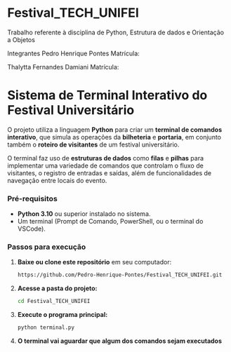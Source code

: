 # Festival_TECH_UNIFEI
Trabalho referente à disciplina de Python, Estrutura de dados e Orientação a Objetos

Integrantes
Pedro Henrique Pontes
Matrícula: 

Thalytta Fernandes Damiani
Matrícula:

# Sistema de Terminal Interativo do Festival Universitário

O projeto utiliza a linguagem **Python** para criar um **terminal de comandos interativo**, que simula as operações da **bilheteria** e **portaria**, em conjunto também o **roteiro de visitantes** de um festival universitário.

O terminal faz uso de **estruturas de dados** como **filas** e **pilhas** para implementar uma variedade de comandos que controlam o fluxo de visitantes, o registro de entradas e saídas, além de funcionalidades de navegação entre locais do evento.
### Pré-requisitos
- **Python 3.10** ou superior instalado no sistema.  
- Um terminal (Prompt de Comando, PowerShell, ou o terminal do VSCode).  
### Passos para execução

1. **Baixe ou clone este repositório** em seu computador:  
   ```bash
   https://github.com/Pedro-Henrique-Pontes/Festival_TECH_UNIFEI.git
2. **Acesse a pasta do projeto:**
   ```bash
   cd Festival_TECH_UNIFEI
3. **Execute o programa principal:**
   ```bash
   python terminal.py
4. **O terminal vai aguardar que algum dos comandos sejam executados**
